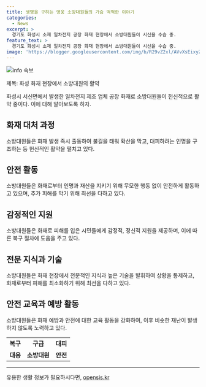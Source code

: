 ```yaml
---
title: 생명을 구하는 영웅 소방대원들의 가슴 먹먹한 이야기
categories:
  - News
excerpt: >
  경기도 화성시 소재 일차전지 공장 화재 현장에서 소방대원들이 시신을 수습 중. 
feature_text: >
  경기도 화성시 소재 일차전지 공장 화재 현장에서 소방대원들이 시신을 수습 중. 
image: 'https://blogger.googleusercontent.com/img/b/R29vZ2xl/AVvXsEixyZcFfHzMRdzZMjFBmAUKJYCLCGyLL1o632UiGVXcaFdKo_bkvkuCioo0uUKlGfBVcT3P84aROyZIXSBEx3Aw5nCQ3pTgDom1WDC4m8eifvWiAmWEEVb4x6G_l8C0QH225ldMjyaFvpxGEBGNO37VmDTDMHGhJPq73UglMfDca1-0aw/s1600/blogspot.png'
---
```


<p><img src="https://blogger.googleusercontent.com/img/b/R29vZ2xl/AVvXsEixyZcFfHzMRdzZMjFBmAUKJYCLCGyLL1o632UiGVXcaFdKo_bkvkuCioo0uUKlGfBVcT3P84aROyZIXSBEx3Aw5nCQ3pTgDom1WDC4m8eifvWiAmWEEVb4x6G_l8C0QH225ldMjyaFvpxGEBGNO37VmDTDMHGhJPq73UglMfDca1-0aw/s1600/blogspot.png" alt="info 속보" /></p>

<p>제목: 화성 화재 현장에서 소방대원의 활약</p>

<p data-ke-size="size16">화성시 서신면에서 발생한 일차전지 제조 업체 공장 화재로 소방대원들이 헌신적으로 활약 중이다. 이에 대해 알아보도록 하자. </p>

<h2 data-ke-size="size26">화재 대처 과정</h2>

<p>소방대원들은 화재 발생 즉시 출동하여 불길을 태워 확산을 막고, 대피하려는 인명을 구조하는 등 헌신적인 활약을 펼치고 있다.</p>

<h2 data-ke-size="size26">안전 활동</h2>

<p>소방대원들은 화재로부터 인명과 재산을 지키기 위해 무모한 행동 없이 안전하게 활동하고 있으며, 추가 피해를 막기 위해 최선을 다하고 있다.</p>

<h2 data-ke-size="size26">감정적인 지원</h2>

<p>소방대원들은 화재로 피해를 입은 시민들에게 감정적, 정신적 지원을 제공하며, 이에 따른 복구 절차에 도움을 주고 있다.</p>

<h2 data-ke-size="size26">전문 지식과 기술</h2>

<p>소방대원들은 화재 현장에서 전문적인 지식과 높은 기술을 발휘하여 상황을 통제하고, 화재로부터 피해를 최소화하기 위해 최선을 다하고 있다.</p>

<h2 data-ke-size="size26">안전 교육과 예방 활동</h2>

<p>소방대원들은 화재 예방과 안전에 대한 교육 활동을 강화하여, 이후 비슷한 재난이 발생하지 않도록 노력하고 있다.</p>

<table>
  <tbody>
    <tr>
      <td style="text-align: center; height: 17px;"><b>복구</b></td>
      <td style="text-align: center; height: 17px;"><b>구급</b></td>
      <td style="text-align: center; height: 17px;"><b>대피</b></td>
    </tr>
    <tr>
      <td style="text-align: center; height: 17px;"><b>대응</b></td>
      <td style="text-align: center; height: 17px;"><b>소방대원</b></td>
      <td style="text-align: center; height: 17px;"><b>안전</b></td>
    </tr>
  </tbody>
</table>

<hr>
유용한 생활 정보가 필요하시다면, <a href="https://opensis.kr" rel="dofollow">opensis.kr</a>


